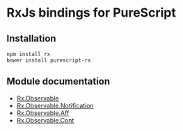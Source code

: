 # RxJs bindings for PureScript

## Installation

```
npm install rx
bower install purescript-rx
```

## Module documentation

* [Rx.Observable](docs/Rx.Observable.md)
* [Rx.Observable.Notification](docs/Rx.Observable.Notification.md)
* [Rx.Observable.Aff](docs/Rx.Observable.Aff.md)
* [Rx.Observable.Cont](docs/Rx.Observable.Cont.md)
